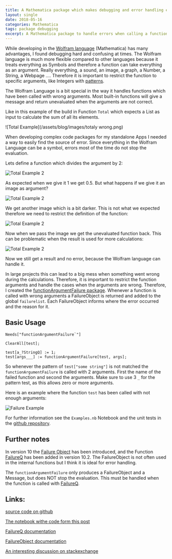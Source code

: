 ```yaml
---
title: A Mathematica package which makes debugging and error handling easier - functionArgumentFailure
layout: single
date: 2018-05-16
categories: Mathematica
tags: package debugging
excerpt: A Mathematica package to handle errors when calling a function with wrong arguments.
---
```


While developing in the [Wolfram language](https://www.wolfram.com/language/) (Mathematica) has many advantages, I found debugging hard and confusing at times. The Wolfram language is much more flexible compared to other languages because it treats everything as Symbols and therefore a function can take everything as an argument. Really everything, a sound, an image, a graph, a Number, a String, a Webpage ....
Therefore it is important to restrict the function to specific arguments, like Integers with [patterns](https://www.wolfram.com/language/elementary-introduction/2nd-ed/40-defining-your-own-functions.html).

The Wolfram Language is a bit special in the way it handles functions which have been called with wrong arguments. Most built-in functions will give a message and return unevaluated when the arguments are not correct.

Like in this example of the build in Function `Total` which expects a List as input to calculate the sum of all its elements.

![Total Example](/assets/blog/images/totaly wrong.png)

When developing complex code packages for my standalone Apps I needed a way to easily find the source of error. Since everything in the Wolfram Language can be a symbol, errors most of the time do not stop the evaluation.

Lets define a function which divides the argument by 2:

![Total Example 2](/media/blog/devidedBy2_1.png)

As expected when we give it 1 we get 0.5. But what happens if we give it an image as argument?

![Total Example 2](/media/blog/devidedBy2_media.png)

We get another image which is a bit darker. This is not what we expected therefore we need to restrict the definition of the function:

![Total Example 2](/media/blog/devidedBy2_2.png)

Now when we pass the image we get the unevaluated function back. This can be problematic when the result is used for more calculations:

![Total Example 2](/media/blog/devidedBy3.png)

Now we still get a result and no error, because the Wolfram language can handle it.

In large projects this can lead to a big mess when something went wrong during the calculations. Therefore, it is important to restrict the function arguments and handle the cases when the arguments are wrong.
Therefore, I created the [functionArgumentFailure package](https://github.com/tgoelles/functionArgumentFailure). Whenever a function is called with wrong arguments a FailureObject is returned and added to the global `failurelist`.  Each FailureObject informs where the error occurred and the reason for it.


## Basic Usage


	Needs["functionArgumentFailure`"]

	ClearAll[test];

	test[a_?StringQ] := 1;
	test[args___] := functionArgumentFailure[test, args];


So whenever the pattern of `test["some string"]` is not matched the `functionArgumentFailure` is called with 2 arguments. First the name of the failed function and second the arguments.
Make sure to use 3 `_` for the pattern test, as this allows zero or more arguments.

Here is an example where the function `test` has been called with not enough arguments:

![Failure Example](/media/blog/failure.png)

For further information see the `Examples.nb` Notebook and the unit tests in the [github repository](https://github.com/tgoelles/functionArgumentFailure).

## Further notes

In version 10 the [Failure Object](http://reference.wolfram.com/language/ref/FailureQ.html) has been introduced, and the Function [FailureQ](http://reference.wolfram.com/language/ref/FailureQ.html) has been added in version 10.2.
The FailureObject is not often used in the internal functions but I think it is ideal for error handling.

 The `functionArgumentFailure` only produces a FailureObject and a Message, but does NOT stop the evaluation.
 This must be handled when the function is called with [FailureQ](http://reference.wolfram.com/language/ref/FailureQ.html).

## Links:

[source code on github](https://github.com/tgoelles/functionArgumentFailure)

[The notebook withe code form this post](/assets/cdf/functionArgumentFailure_Post.nb)


[FailureQ documentation](http://reference.wolfram.com/language/ref/FailureQ.html)

[FailureObject documentation](http://reference.wolfram.com/language/ref/Failure.html)

[An interesting discussion on stackexchange](https://mathematica.stackexchange.com/questions/29321/what-are-the-best-practices-most-common-idiomatic-ways-to-report-errors-in-m#6563886)